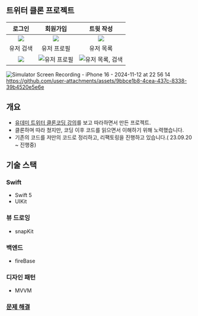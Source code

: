 ## 트위터 클론 프로젝트
| 로그인 | 회원가입 | 트윗 작성 | 
| :--: | :--: | :--: |
| <img src = "https://github.com/user-attachments/assets/aa5ac40f-16c7-4c15-ae37-2e6ad869ef9d" witdh = 200> | <img src = https://github.com/KangChangHyeok/TwitterPractice/assets/89637673/e4160f90-eaa2-4964-8376-abfe99bd5b88> | <img src = "https://github.com/user-attachments/assets/aa5ac40f-16c7-4c15-ae37-2e6ad869ef9d"> |
| 유저 검색 | 유저 프로필 | 유저 목록 |  
<img src = "https://github.com/user-attachments/assets/9bbce1b8-4cea-437c-8338-39b4520e5e6e" witdh = 200> | ![유저 프로필](https://github.com/KangChangHyeok/TwitterPractice/assets/89637673/3b934872-dd5e-4801-80af-d5e8cbcc2d96) | ![유저 목록, 검색](https://github.com/KangChangHyeok/TwitterPractice/assets/89637673/8dfc1097-9638-418f-8b55-9d85cbb75a5e)

![Simulator Screen Recording - iPhone 16 - 2024-11-12 at 22 56 14]()
https://github.com/user-attachments/assets/9bbce1b8-4cea-437c-8338-39b4520e5e6e


## 개요
- [유데미 트위터 클론코딩 강의](https://www.udemy.com/course/twitter-ios-clone-swift)를 보고 따라하면서 만든 프로젝트.
- 클론하며 따라 쳤지만, 코딩 이후 코드를 읽으면서 이해하기 위해 노력했습니다.
- 기존의 코드를 저만의 코드로 정리하고, 리팩토링을 진행하고 있습니다.( 23.09.20 ~ 진행중)

## 기술 스택
### Swift
- Swift 5
- UIKit

### 뷰 드로잉
- snapKit

### 백엔드
- fireBase

### 디자인 패턴
- MVVM






### [문제 해결](https://www.notion.so/b518961656d645e08a2a5b88f14dd26a)

